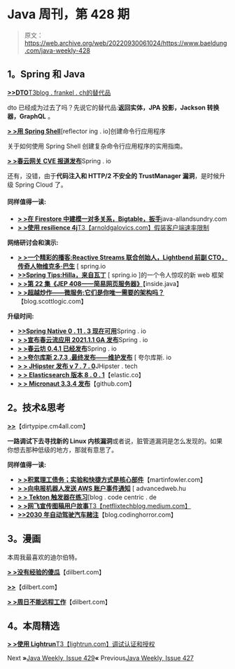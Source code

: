 # Java 周刊，第 428 期

> 原文：<https://web.archive.org/web/20220930061024/https://www.baeldung.com/java-weekly-428>

## **1。Spring 和 Java**

[**>>DTO**T3blog . frankel . ch的替代品](https://web.archive.org/web/20220524060602/https://blog.frankel.ch/alternatives-dto/)

dto 已经成为过去了吗？先说它的替代品:**返回实体，JPA 投影，Jackson 转换器，GraphQL** 。

[**> >用 Spring Shell**](https://web.archive.org/web/20220524060602/https://reflectoring.io/spring-shell/)[reflector ing . io]创建命令行应用程序

关于如何使用 Spring Shell 创建复杂命令行应用程序的实用指南。

[**> >春云网关 CVE 报道发布**](https://web.archive.org/web/20220524060602/https://spring.io/blog/2022/03/01/spring-cloud-gateway-cve-reports-published)Spring . io

还有，没错，由于**代码注入和 HTTP/2 不安全的 TrustManager 漏洞**，是时候升级 Spring Cloud 了。

#### **同样值得一读:**

*   [**> >在 Firestore 中建模一对多关系，Bigtable，扳手**](https://web.archive.org/web/20220524060602/http://www.java-allandsundry.com/2022/03/modeling-one-to-many-relation-in.html)java-allandsundry.com
*   [**> >使用 resilience 4j**T3【arnoldgalovics.com】假装客户端速率限制](https://web.archive.org/web/20220524060602/https://arnoldgalovics.com/feign-rate-limiter-resilience4j/)

**网络研讨会和演示:**

*   [**> >一个精彩的播客:Reactive Streams 联合创始人，Lightbend 前副 CTO，传奇人物维克多·巴生**](https://web.archive.org/web/20220524060602/https://spring.io/blog/2022/03/03/a-bootiful-podcast-reactive-streams-cofounder-former-deputy-cto-at-lightbend-and-legend-viktor-klang) [ spring.io
*   [**>>Spring Tips:Hilla，来自瓦丁**](https://web.archive.org/web/20220524060602/https://spring.io/blog/2022/03/09/spring-tips-hilla-an-amazing-new-web-framework-from-vaadin) [ spring.io ]的一个令人惊叹的新 web 框架
*   [**> >第 22 集《JEP 408——简易网页服务器》**](https://web.archive.org/web/20220524060602/https://inside.java/2022/03/04/podcast-022/)【inside.java】
*   [**> >超越炒作——微服务:它们是你唯一需要的架构吗？**](https://web.archive.org/web/20220524060602/https://blog.scottlogic.com/2022/03/08/beyond-the-hype-microservices.html)【blog.scottlogic.com】

**升级时间:**

*   [**>>Spring Native 0 . 11 . 3 现在可用**](https://web.archive.org/web/20220524060602/https://spring.io/blog/2022/03/01/spring-native-0-11-3-available-now)Spring . io
*   [**> >宣布春云流应用 2021.1.1 GA 发布**](https://web.archive.org/web/20220524060602/https://spring.io/blog/2022/03/07/announcing-spring-cloud-stream-applications-2021-1-1-ga-release)Spring . io
*   [**> >春云坊 0.4.1 已经发布**](https://web.archive.org/web/20220524060602/https://spring.io/blog/2022/03/04/spring-cloud-square-0-4-1-has-been-released)Spring . io
*   [**> >夸尔库斯 2.7.3 .最终发布——维护发布**](https://web.archive.org/web/20220524060602/https://quarkus.io/blog/quarkus-2-7-3-final-released/) [ 夸尔库斯. io
*   [**> > JHipster 发布 v 7 . 7 . 0**](https://web.archive.org/web/20220524060602/https://www.jhipster.tech/2022/02/27/jhipster-release-7.7.0.html)JHipster . tech
*   [**> > Elasticsearch 版本 8 . 0 . 1**](https://web.archive.org/web/20220524060602/https://www.elastic.co/guide/en/elasticsearch/reference/current/release-notes-8.0.1.html)【elastic.co】
*   [**> > Micronaut 3.3.4 发布**](https://web.archive.org/web/20220524060602/https://github.com/micronaut-projects/micronaut-core/releases)【github.com】

## **2。技术&思考**

[**>>**](https://web.archive.org/web/20220524060602/https://dirtypipe.cm4all.com/)【dirtypipe.cm4all.com】

**一路调试下去寻找新的 Linux 内核漏洞**或者说，脏管道漏洞是怎么发现的。如果你想去那种低级的地方，那就有意思了。

**同样值得一读:**

*   [**> >积累理工债务；实验和快捷方式是核心部件**](https://web.archive.org/web/20220524060602/https://martinfowler.com/articles/bottlenecks-of-scaleups/01-tech-debt.html)【martinfowler.com】
*   [**> >向电报机器人发送 AWS 账户事件通知**](https://web.archive.org/web/20220524060602/https://advancedweb.hu/send-notifications-to-a-telegram-bot-for-events-in-an-aws-account/) [ advancedweb.hu
*   [**> > Tekton 触发器在练习**](https://web.archive.org/web/20220524060602/https://blog.codecentric.de/en/2022/03/tekton-triggers-in-practice/)[blog . code centric . de
*   [**> >网飞宣传图稿用户故事**T3【netflixtechblog.medium.com】](https://web.archive.org/web/20220524060602/https://netflixtechblog.medium.com/netflix-promotional-artwork-user-story-202be5e23664)
*   [**>>2030 年自动驾驶汽车赌注**](https://web.archive.org/web/20220524060602/https://blog.codinghorror.com/the-2030-self-driving-car-bet/)【blog.codinghorror.com】

## **3。漫画**

本周我最喜欢的迪尔伯特。

[**> >没有经验的傻瓜**](https://web.archive.org/web/20220524060602/https://dilbert.com/strip/2022-03-09)【dilbert.com】

[**>>**](https://web.archive.org/web/20220524060602/https://dilbert.com/strip/2022-03-08)【dilbert.com】

[**> >周日不能远程工作**](https://web.archive.org/web/20220524060602/https://dilbert.com/strip/2022-03-06)【dilbert.com】

## **4。本周精选**

[**> >使用 Lightrun**T3【lightrun.com】调试认证和授权](/web/20220524060602/https://www.baeldung.com/lightrun-jw1)

Next **»**[Java Weekly, Issue 429](/web/20220524060602/https://www.baeldung.com/java-weekly-429)**«** Previous[Java Weekly, Issue 427](/web/20220524060602/https://www.baeldung.com/java-weekly-427)